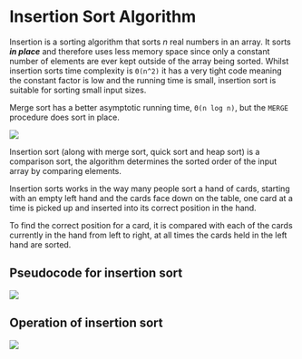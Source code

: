 # Insertion Sort Algorithm

Insertion is a sorting algorithm that sorts *n* real numbers in an array. It sorts ***in place*** and therefore uses less memory space since only a constant number of elements are ever kept outside of the array being sorted. Whilst insertion sorts time complexity is `Θ(n^2)` it has a very tight code meaning the constant factor is low and the running time is small, insertion sort is suitable for sorting small input sizes.

Merge sort has a better asymptotic running time, `Θ(n log n)`, but the `MERGE` procedure does sort in place.

<p align="left">
  <img src="images/sorting_run_time_table.PNG">
</p>

Insertion sort (along with merge sort, quick sort and heap sort) is a comparison sort, the algorithm determines the sorted order of the input array by comparing elements. 

Insertion sorts works in the way many people sort a hand of cards, starting with an empty left hand and the cards face down on the table, one card at a time is picked up and inserted into its correct position in the hand.

To find the correct position for a card, it is compared with each of the cards currently in the hand from left to right, at all times the cards held in the left hand are sorted.

## Pseudocode for insertion sort

<p align="left">
  <img src="images/insertion_sort_pseudo.PNG">
</p>

## Operation of insertion sort

<p align="left">
  <img src="images/insertion_sort.PNG">
</p>
